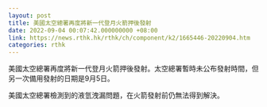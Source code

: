 ```yaml
---
layout: post
title: 美國太空總署再度將新一代登月火箭押後發射
date: 2022-09-04 00:07:42.000000000 +08:00
link: https://news.rthk.hk/rthk/ch/component/k2/1665446-20220904.htm
categories: rthk
---
```


美國太空總署再度將新一代登月火箭押後發射。太空總署暫時未公布發射時間，但另一次備用發射的日期是9月5日。

美國太空總署檢測到的液氫洩漏問題，在火箭發射前仍無法得到解決。
